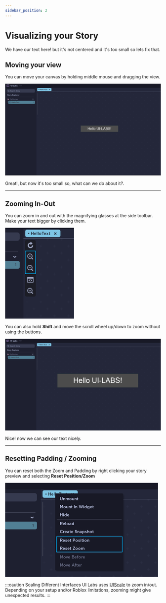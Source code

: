 ```yaml
---
sidebar_position: 2
---
```


# Visualizing your Story

We have our text here!
but it's not centered and it's too small so lets fix that.

## Moving your view

You can move your canvas by holding middle mouse and dragging the view.

![MovingView](storyvisualize2.png)

Great!, but now it's too small so, what can we do about it?.

---

## Zooming In-Out

You can zoom in and out with the magnifying glasses at the side toolbar. Make your text bigger by clicking them.

![Zooming](zoom.png)

You can also hold **Shift** and move the scroll wheel up/down to zoom without using the buttons.

![StoryVisualize2](storyvisualize3.png)

Nice! now we can see our text nicely.

---

## Resetting Padding / Zooming

You can reset both the Zoom and Padding by right clicking your story preview and selecting **Reset Position/Zoom**

![ResetPosition](resetposition.png)

:::caution Scaling Different Interfaces
UI Labs uses [UIScale](https://create.roblox.com/docs/reference/engine/classes/UIScale) to zoom in/out. Depending on your setup and/or Roblox limitations, zooming might give unexpected results.
:::
